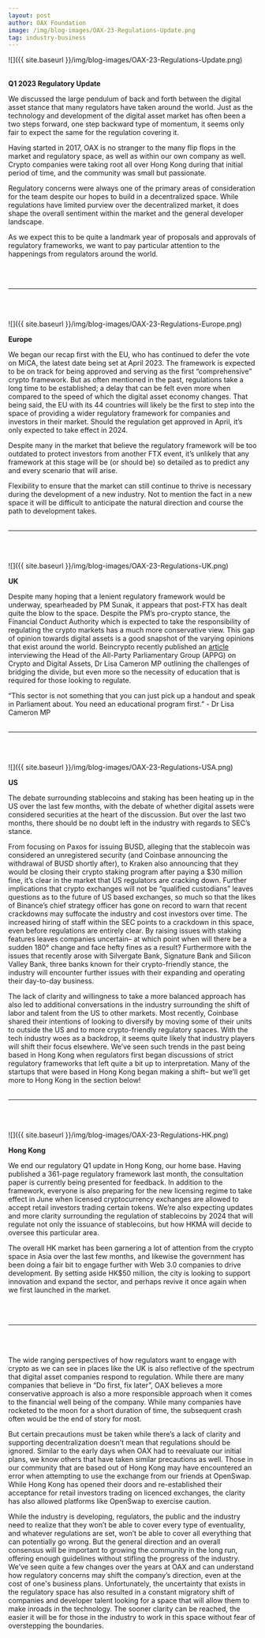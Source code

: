 ```yaml
---
layout: post
author: OAX Foundation
image: /img/blog-images/OAX-23-Regulations-Update.png
tag: industry-business
---
```


![]({{ site.baseurl }}/img/blog-images/OAX-23-Regulations-Update.png)

<br><b>Q1 2023 Regulatory Update</b>

We discussed the large pendulum of back and forth between the digital asset stance that many regulators have taken around the world. Just as the technology and development of the digital asset market has often been a two steps forward, one step backward type of momentum, it seems only fair to expect the same for the regulation covering it. 

Having started in 2017, OAX is no stranger to the many flip flops in the market and regulatory space, as well as within our own company as well. Crypto companies were taking root all over Hong Kong during that initial period of time, and the community was small but passionate. 

Regulatory concerns were always one of the primary areas of consideration for the team despite our hopes to build in a decentralized space. While regulations have limited purview over the decentralized market, it does shape the overall sentiment within the market and the general developer landscape.

As we expect this to be quite a landmark year of proposals and approvals of regulatory frameworks, we want to pay particular attention to the happenings from regulators around the world. 

<br><br>
***
<br><br>

![]({{ site.baseurl }}/img/blog-images/OAX-23-Regulations-Europe.png)

<b>Europe</b>

We began our recap first with the EU, who has continued to defer the vote on MiCA, the latest date being set at April 2023. The framework is expected to be on track for being approved and serving as the first “comprehensive” crypto framework. But as often mentioned in the past, regulations take a long time to be established; a delay that can be felt even more when compared to the speed of which the digital asset economy changes. That being said, the EU with its 44 countries will likely be the first to step into the space of providing a wider regulatory framework for companies and investors in their market. Should the regulation get approved in April, it’s only expected to take effect in 2024. 

Despite many in the market that believe the regulatory framework will be too outdated to protect investors from another FTX event, it’s unlikely that any framework at this stage will be (or should be) so detailed as to predict any and every scenario that will arise.

Flexibility to ensure that the market can still continue to thrive is necessary during the development of a new industry. Not to mention the fact in a new space it will be difficult to anticipate the natural direction and course the path to development takes. 
<br><br>
***
<br><br>

![]({{ site.baseurl }}/img/blog-images/OAX-23-Regulations-UK.png)

<b>UK</b>

Despite many hoping that a lenient regulatory framework would be underway, spearheaded by PM Sunak, it appears that post-FTX has dealt quite the blow to the space. Despite the PM’s pro-crypto stance, the Financial Conduct Authority which is expected to take the responsibility of regulating the crypto markets has a much more conservative view. This gap of opinion towards digital assets is a good snapshot of the varying opinions that exist around the world. Beincrypto recently published an <a href="https://beincrypto.com/uk-crypto-regulation-lisa-cameron-mp/">article</a> interviewing the Head of the All-Party Parliamentary Group (APPG) on Crypto and Digital Assets, Dr Lisa Cameron MP outlining the challenges of bridging the divide, but even more so the necessity of education that is required for those looking to regulate. 

“This sector is not something that you can just pick up a handout and speak in Parliament about. You need an educational program first.” - Dr Lisa Cameron MP
<br><br>
***
<br><br>

![]({{ site.baseurl }}/img/blog-images/OAX-23-Regulations-USA.png)

<b>US</b>

The debate surrounding stablecoins and staking has been heating up in the US over the last few months, with the debate of whether digital assets were considered securities at the heart of the discussion. But over the last two months, there should be no doubt left in the industry with regards to SEC’s stance.

From focusing on Paxos for issuing BUSD, alleging that the stablecoin was considered an unregistered security (and Coinbase announcing the withdrawal of BUSD shortly after), to Kraken also announcing that they would be closing their crypto staking program after paying a $30 million fine, it’s clear in the market that US regulators are cracking down. Further implications that crypto exchanges will not be “qualified custodians” leaves questions as to the future of US based exchanges, so much so that the likes of Binance’s chief strategy officer has gone on record to warn that recent crackdowns may suffocate the industry and cost investors over time. The increased hiring of staff within the SEC points to a crackdown in this space, even before regulations are entirely clear. By raising issues with staking features leaves companies uncertain– at which point when will there be a sudden 180° change and face hefty fines as a result? Furthermore with the issues that recently arose with Silvergate Bank, Signature Bank and Silicon Valley Bank, three banks known for their crypto-friendly stance, the industry will encounter further issues with their expanding and operating their day-to-day business. 

The lack of clarity and willingness to take a more balanced approach has also led to additional conversations in the industry surrounding the shift of labor and talent from the US to other markets. Most recently, Coinbase shared their intentions of looking to diversify by moving some of their units to outside the US and to more crypto-friendly regulatory spaces. With the tech industry woes as a backdrop, it seems quite likely that industry players will shift their focus elsewhere. We’ve seen such trends in the past being based in Hong Kong when regulators first began discussions of strict regulatory frameworks that left quite a bit up to interpretation. Many of the startups that were based in Hong Kong began making a shift– but we’ll get more to Hong Kong in the section below!
<br><br>
***
<br><br>

![]({{ site.baseurl }}/img/blog-images/OAX-23-Regulations-HK.png)

<b>Hong Kong</b>

We end our regulatory Q1 update in Hong Kong, our home base. Having published a 361-page regulatory framework last month, the consultation paper is currently being presented for feedback. In addition to the framework, everyone is also preparing for the new licensing regime to take effect in June when licensed cryptocurrency exchanges are allowed to accept retail investors trading certain tokens. We’re also expecting updates and more clarity surrounding the regulation of stablecoins by 2024 that will regulate not only the issuance of stablecoins, but how HKMA will decide to oversee this particular area. 

The overall HK market has been garnering a lot of attention from the crypto space in Asia over the last few months, and likewise the government has been doing a fair bit to engage further with Web 3.0 companies to drive development. By setting aside HK$50 million, the city is looking to support innovation and expand the sector, and perhaps revive it once again when we first launched in the market. 

<br><br>
****
<br><br>

The wide ranging perspectives of how regulators want to engage with crypto as we can see in places like the UK is also reflective of the spectrum that digital asset companies respond to regulation. While there are many companies that believe in “Do first, fix later”, OAX believes a more conservative approach is also a more responsible approach when it comes to the financial well being of the company. While many companies have rocketed to the moon for a short duration of time, the subsequent crash often would be the end of story for most.

But certain precautions must be taken while there’s a lack of clarity and supporting decentralization doesn’t mean that regulations should be ignored. Similar to the early days when OAX had to reevaluate our initial plans, we know others that have taken similar precautions as well. Those in our community that are based out of Hong Kong may have encountered an error when attempting to use the exchange from our friends at OpenSwap. While Hong Kong has opened their doors and re-established their acceptance for retail investors trading on licenced exchanges, the clarity has also allowed platforms like OpenSwap to exercise caution.  

While the industry is developing, regulators, the public and the industry need to realize that they won’t be able to cover every type of eventuality, and whatever regulations are set, won’t be able to cover all everything that can potentially go wrong. But the general direction and an overall consensus will be important to growing the community in the long run, offering enough guidelines without stifling the progress of the industry. We’ve seen quite a few changes over the years at OAX and can understand how regulatory concerns may shift the company’s direction, even at the cost of one's business plans. Unfortunately, the uncertainty that exists in the regulatory space has also resulted in a constant migratory shift of companies and developer talent looking for a space that will allow them to make inroads in the technology. The sooner clarity can be reached, the easier it will be for those in the industry to work in this space without fear of overstepping the boundaries. 

